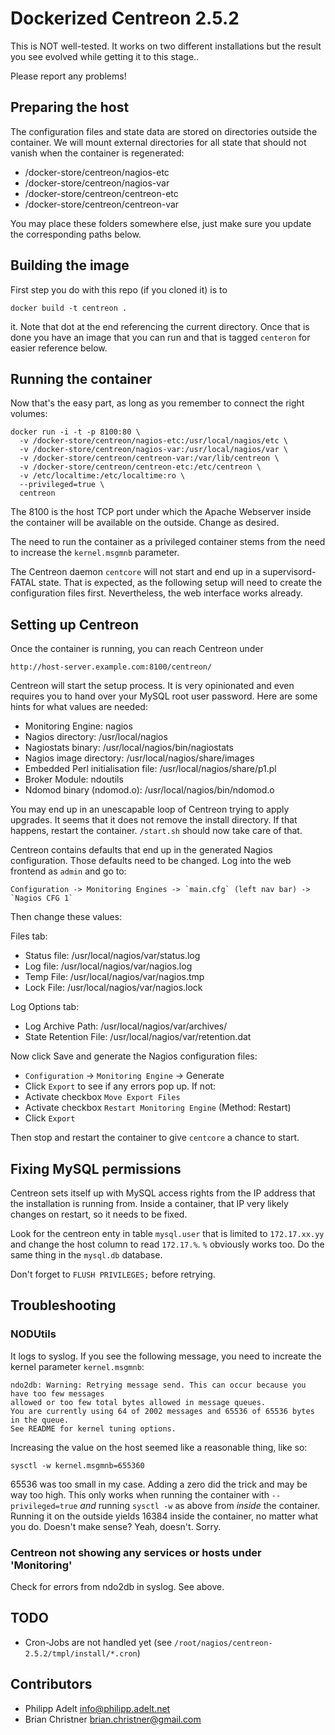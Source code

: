 # Dockerized Centreon 2.5.2

This is NOT well-tested. It works on two different installations but the result you see evolved
while getting it to this stage..

Please report any problems!

## Preparing the host

The configuration files and state data are stored on directories outside the container.
We will mount external directories for all state that should not vanish when the container is regenerated:

 * /docker-store/centreon/nagios-etc
 * /docker-store/centreon/nagios-var
 * /docker-store/centreon/centreon-etc
 * /docker-store/centreon/centreon-var

You may place these folders somewhere else, just make sure you update the corresponding paths below.

## Building the image

First step you do with this repo (if you cloned it) is to

	docker build -t centreon .

it. Note that dot at the end referencing the current directory. Once that is done you have an image that you can run and that is tagged `centeron` for easier reference below.

## Running the container

Now that's the easy part, as long as you remember to connect the right volumes:

	docker run -i -t -p 8100:80 \
	  -v /docker-store/centreon/nagios-etc:/usr/local/nagios/etc \
	  -v /docker-store/centreon/nagios-var:/usr/local/nagios/var \
	  -v /docker-store/centreon/centreon-var:/var/lib/centreon \
	  -v /docker-store/centreon/centreon-etc:/etc/centreon \
	  -v /etc/localtime:/etc/localtime:ro \
	  --privileged=true \
	  centreon

The 8100 is the host TCP port under which the Apache Webserver inside the container will be available on the outside. Change as desired.

The need to run the container as a privileged container stems from the need to increase the `kernel.msgmnb` parameter.

The Centreon daemon `centcore` will not start and end up in a supervisord-FATAL state. That is expected, as the following setup will need to create the configuration files first. Nevertheless, the web interface works already.

## Setting up Centreon

Once the container is running, you can reach Centreon under

	http://host-server.example.com:8100/centreon/

Centreon will start the setup process. It is very opinionated and even requires you to hand over
your MySQL root user password. Here are some hints for what values are needed:

* Monitoring Engine: nagios
* Nagios directory: /usr/local/nagios
* Nagiostats binary: /usr/local/nagios/bin/nagiostats
* Nagios image directory: /usr/local/nagios/share/images
* Embedded Perl initialisation file: /usr/local/nagios/share/p1.pl
* Broker Module: ndoutils
* Ndomod binary (ndomod.o): /usr/local/nagios/bin/ndomod.o

You may end up in an unescapable loop of Centreon trying to apply upgrades.
It seems that it does not remove the install directory. If that happens, restart the container. `/start.sh` should now take care of that.

Centreon contains defaults that end up in the generated Nagios configuration.
Those defaults need to be changed. Log into the web frontend as `admin` and go to:

	Configuration -> Monitoring Engines -> `main.cfg` (left nav bar) -> `Nagios CFG 1`

Then change these values:

Files tab:

* Status file: /usr/local/nagios/var/status.log
* Log file: /usr/local/nagios/var/nagios.log
* Temp File: /usr/local/nagios/var/nagios.tmp
* Lock File: /usr/local/nagios/var/nagios.lock

Log Options tab:

* Log Archive Path: /usr/local/nagios/var/archives/
* State Retention File: /usr/local/nagios/var/retention.dat

Now click Save and generate the Nagios configuration files:

* `Configuration` -> `Monitoring Engine` -> Generate
* Click `Export` to see if any errors pop up. If not:
* Activate checkbox `Move Export Files`
* Activate checkbox `Restart Monitoring Engine` (Method: Restart)
* Click `Export`

Then stop and restart the container to give `centcore` a chance to start.

## Fixing MySQL permissions

Centreon sets itself up with MySQL access rights from the IP address that the installation is
running from. Inside a container, that IP very likely changes on restart, so it needs to be
fixed.

Look for the centreon enty in table `mysql.user` that is limited to `172.17.xx.yy` and
change the host column to read `172.17.%`. `%` obviously works too.
Do the same thing in the `mysql.db` database.

Don't forget to `FLUSH PRIVILEGES;` before retrying.

## Troubleshooting

### NODUtils

It logs to syslog. If you see the following message, you need to increate the kernel parameter `kernel.msgmnb`:

	ndo2db: Warning: Retrying message send. This can occur because you have too few messages
	allowed or too few total bytes allowed in message queues.
	You are currently using 64 of 2002 messages and 65536 of 65536 bytes in the queue.
	See README for kernel tuning options.

Increasing the value on the host seemed like a reasonable thing, like so:

	sysctl -w kernel.msgmnb=655360

65536 was too small in my case. Adding a zero did the trick and may be way too high.
This only works when running the container with `--privileged=true` *and*
running `sysctl -w` as above from *inside* the container.
Running it on the outside yields 16384 inside the container, no matter what you do.
Doesn't make sense? Yeah, doesn't. Sorry.

### Centreon not showing any services or hosts under 'Monitoring'

Check for errors from ndo2db in syslog. See above.

## TODO

* Cron-Jobs are not handled yet (see `/root/nagios/centreon-2.5.2/tmpl/install/*.cron`)

## Contributors

* Philipp Adelt <info@philipp.adelt.net>
* Brian Christner <brian.christner@gmail.com>
